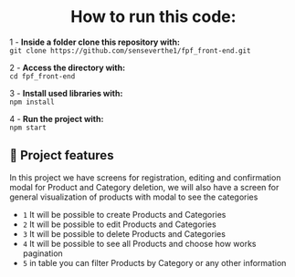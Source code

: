 <h1 align="center"> How to run this code: </h1>

1 - **Inside a folder clone this repository with:**
<br>`git clone https://github.com/senseverthe1/fpf_front-end.git`

2 - **Access the directory with:**
<br>`cd fpf_front-end`

3 - **Install used libraries with:**
<br>`npm install`

4 - **Run the project with:**
<br>`npm start`


## :hammer: Project features

In this project we have screens for registration, editing and confirmation modal for Product and Category deletion, we will also have a screen for general visualization of products with modal to see the categories

- `1` It will be possible to create Products and Categories
- `2` It will be possible to edit Products and Categories
- `3` It will be possible to delete Products and Categories
- `4` It will be possible to see all Products and choose how works pagination
- `5` in table you can filter Products by Category or any other information